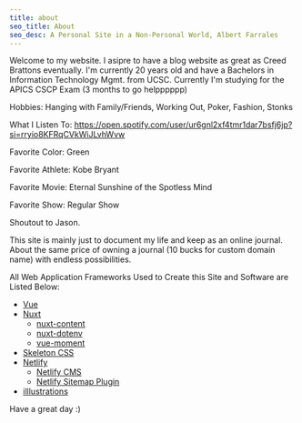 ```yaml
---
title: about
seo_title: About
seo_desc: A Personal Site in a Non-Personal World, Albert Farrales
---
```


Welcome to my website. I asipre to have a blog website as great as Creed Brattons eventually. I'm currently 20 years old and have a Bachelors in Information Technology Mgmt. from UCSC. Currently I'm studying for the APICS CSCP Exam (3 months to go helpppppp)

  Hobbies: Hanging with Family/Friends, Working Out, Poker, Fashion, Stonks
  
  What I Listen To: https://open.spotify.com/user/ur6gnl2xf4tmr1dar7bsfj6jp?si=rryio8KFRqCVkWiJLvhWvw 
 
  Favorite Color: Green
  
  Favorite Athlete: Kobe Bryant
  
  Favorite Movie: Eternal Sunshine of the Spotless Mind
  
  Favorite Show: Regular Show
  
  Shoutout to Jason.
 
This site is mainly just to document my life and keep as an online journal. About the same price of owning a journal (10 bucks for custom domain name) with endless possibilities.

All Web Application Frameworks Used to Create this Site and Software are Listed Below:


- [Vue](https://vuejs.org/)
- [Nuxt](https://nuxtjs.org/)
    - [nuxt-content](https://content.nuxtjs.org/)
    - [nuxt-dotenv](https://github.com/nuxt-community/dotenv-module)
    - [vue-moment](https://github.com/brockpetrie/vue-moment)
- [Skeleton CSS](http://getskeleton.com/)
- [Netlify](https://www.netlify.com/)
    - [Netlify CMS](https://www.netlifycms.org/)
    - [Netlify Sitemap Plugin](https://github.com/netlify-labs/netlify-plugin-sitemap)
- [illlustrations](https://illlustrations.co/)

Have a great day :)

